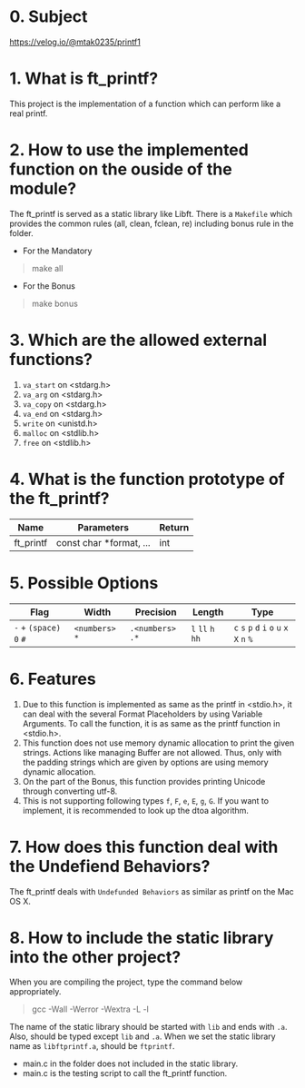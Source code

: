 # 0. Subject

https://velog.io/@mtak0235/printf1

# 1. What is ft_printf?

This project is the implementation of a function which can perform like a real printf.

# 2. How to use the implemented function on the ouside of the module?

The ft_printf is served as a static library like Libft. There is a `Makefile` which provides the common rules (all, clean, fclean, re) including bonus rule in the folder.

- For the Mandatory

> make all

- For the Bonus

> make bonus

# 3. Which are the allowed external functions?

1. `va_start` on <stdarg.h>
2. `va_arg` on <stdarg.h>
3. `va_copy` on <stdarg.h>
4. `va_end` on <stdarg.h>
5. `write` on <unistd.h>
6. `malloc` on <stdlib.h>
7. `free` on <stdlib.h>

# 4. What is the function prototype of the ft_printf?

| Name      | Parameters              | Return |
| --------- | ----------------------- | ------ |
| ft_printf | const char *format, ... | int    |

# 5. Possible Options

| Flag                      | Width           | Precision         | Length            | Type                                        |
| ------------------------- | --------------- | ----------------- | ----------------- | ------------------------------------------- |
| `-` `+` `(space)` `0` `#` | `<numbers>` `*` | `.<numbers>` `.*` | `l` `ll` `h` `hh` | `c` `s` `p` `d` `i` `o` `u` `x` `X` `n` `%` |

# 6. Features

1. Due to this function is implemented as same as the printf in <stdio.h>, it can deal with the several Format Placeholders by using Variable Arguments. To call the function, it is as same as the printf function in <stdio.h>.
2. This function does not use memory dynamic allocation to print the given strings. Actions like managing Buffer are not allowed. Thus, only with the padding strings which are given by options are using memory dynamic allocation.
3. On the part of the Bonus, this function provides printing Unicode through converting utf-8.
4. This is not supporting following types `f`, `F`, `e`, `E`, `g`, `G`. If you want to implement, it is recommended to look up the dtoa algorithm.

# 7. How does this function deal with the Undefiend Behaviors?

The ft_printf deals with `Undefunded Behaviors` as similar as printf on the Mac OS X.

# 8. How to include the static library into the other project?

When you are compiling the project, type the command below appropriately.

> gcc -Wall -Werror -Wextra -L <directory-name> -l <library-name>

The name of the static library should be started with `lib` and ends with `.a`. Also, <library-name> should be typed except `lib` and `.a`. When we set the static library name as `libftprintf.a`, <library-name> should be `ftprintf`.

- main.c in the folder does not included in the static library.
- main.c is the testing script to call the ft_printf function.
